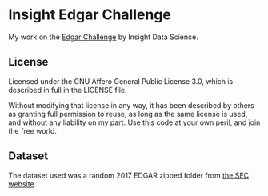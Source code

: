 # Insight Edgar Challenge
My work on the [Edgar Challenge](https://github.com/InsightDataScience/edgar-analytics) by Insight Data Science.

## License
Licensed under the GNU Affero General Public License 3.0, which is described in full in the LICENSE file.

Without modifying that license in any way, it has been described by others as granting full permission to reuse, as long as the same license is used, and without any liability on my part. Use this code at your own peril, and join the free world.

## Dataset
The dataset used was a random 2017 EDGAR zipped folder from [the SEC website](https://www.sec.gov/dera/data/edgar-log-file-data-set.html).
